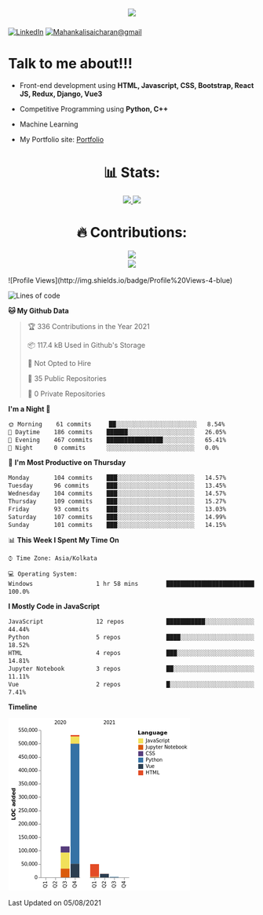 
<h2  align="center">

<a  href="https://git.io/typing-svg">

<img  src="https://readme-typing-svg.herokuapp.com?size=27&center=true&vCenter=true&lines=Hey+%2C+There++%F0%9F%98%8E%F0%9F%98%8E;Im+Sai+Charan;Welcome+to+my+profile">

</a>

</h2>

[![LinkedIn](https://img.shields.io/static/v1?label=LinkedIn&message=%20&color=orange&logo=LinkedIn&style=flat-square&logoColor=white)](https://www.linkedin.com/in/mahankali-sai-charan-b89054176/)
[![Mahankalisaicharan@gmail](https://img.shields.io/static/v1?label=mahankalisaicharan@gmail.com.ch&message=%20&color=red&logo=gmail&style=flat-square&logoColor=white)](mailto:mahankalisaicharan@gmail.com)


#  Talk to me about!!!

- Front-end development using **HTML, Javascript, CSS, Bootstrap, React JS, Redux, Django, Vue3**

- Competitive Programming using **Python, C++**
- Machine Learning
- My Portfolio site: [Portfolio](https://saicharan67.github.io/PortFolio/)


<h1  align="center"> 📊 Stats: </h1>

  

<p  align="center">

<a  href="https://github.com/anuraghazra/github-readme-stats">

<img  src="https://github-readme-stats.vercel.app/api?username=Saicharan67&show_icons=true&bg_color=0d1117&text_color=FFF&border_color=444"  height="190">

</a>

<a  href="https://github.com/anuraghazra/github-readme-stats">

<img  src="https://github-readme-stats.vercel.app/api/top-langs/?username=saicharan67&layout=compact&bg_color=0d1117&text_color=FFF&border_color=444"  height="190">

</a>

<br>

</p>

<h1  align="center"> 🔥 Contributions: </h1>

<p  align="center">

<a  href="https://git.io/streak-stats">

<img  src="http://github-readme-streak-stats.herokuapp.com?user=saicharan67&theme=react&background=0d1117&border=666">

</a>

<br>

<a  href="https://github.com/Ashutosh00710/github-readme-activity-graph">

<img  src="https://activity-graph.herokuapp.com/graph?username=saicharan67&custom_title=Sai%20Charan's%20Contribution%20Graph&theme=react-dark&hide_border=true">

</a>

</p>
<!--START_SECTION:waka-->
![Profile Views](http://img.shields.io/badge/Profile%20Views-4-blue)

![Lines of code](https://img.shields.io/badge/From%20Hello%20World%20I%27ve%20Written-712834%20lines%20of%20code-blue)

**🐱 My Github Data** 

> 🏆 336 Contributions in the Year 2021
 > 
> 📦 117.4 kB Used in Github's Storage 
 > 
> 🚫 Not Opted to Hire
 > 
> 📜 35 Public Repositories 
 > 
> 🔑 0 Private Repositories  
 > 
**I'm a Night 🦉** 

```text
🌞 Morning    61 commits     ██░░░░░░░░░░░░░░░░░░░░░░░   8.54% 
🌆 Daytime    186 commits    ██████░░░░░░░░░░░░░░░░░░░   26.05% 
🌃 Evening    467 commits    ████████████████░░░░░░░░░   65.41% 
🌙 Night      0 commits      ░░░░░░░░░░░░░░░░░░░░░░░░░   0.0%

```
📅 **I'm Most Productive on Thursday** 

```text
Monday       104 commits    ███░░░░░░░░░░░░░░░░░░░░░░   14.57% 
Tuesday      96 commits     ███░░░░░░░░░░░░░░░░░░░░░░   13.45% 
Wednesday    104 commits    ███░░░░░░░░░░░░░░░░░░░░░░   14.57% 
Thursday     109 commits    ███░░░░░░░░░░░░░░░░░░░░░░   15.27% 
Friday       93 commits     ███░░░░░░░░░░░░░░░░░░░░░░   13.03% 
Saturday     107 commits    ███░░░░░░░░░░░░░░░░░░░░░░   14.99% 
Sunday       101 commits    ███░░░░░░░░░░░░░░░░░░░░░░   14.15%

```


📊 **This Week I Spent My Time On** 

```text
⌚︎ Time Zone: Asia/Kolkata

💻 Operating System: 
Windows                  1 hr 58 mins        █████████████████████████   100.0%

```

**I Mostly Code in JavaScript** 

```text
JavaScript               12 repos            ███████████░░░░░░░░░░░░░░   44.44% 
Python                   5 repos             ████░░░░░░░░░░░░░░░░░░░░░   18.52% 
HTML                     4 repos             ███░░░░░░░░░░░░░░░░░░░░░░   14.81% 
Jupyter Notebook         3 repos             ██░░░░░░░░░░░░░░░░░░░░░░░   11.11% 
Vue                      2 repos             █░░░░░░░░░░░░░░░░░░░░░░░░   7.41%

```


**Timeline**

![Chart not found](https://raw.githubusercontent.com/Saicharan67/Saicharan67/master/charts/bar_graph.png) 


 Last Updated on 05/08/2021
<!--END_SECTION:waka-->
  
  


